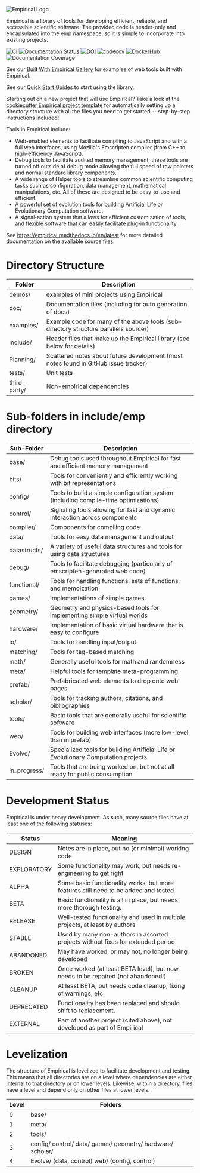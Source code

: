![Empirical Logo](/doc/EmpiricalBanner.png)

Empirical is a library of tools for developing efficient, reliable, and accessible scientific
software.  The provided code is header-only and encapsulated into the emp namespace, so it
is simple to incorporate into existing projects.

[![CI](https://github.com/devosoft/Empirical/workflows/CI/badge.svg)](https://github.com/devosoft/Empirical/actions?query=workflow%3ACI+branch%3Amaster) [![Documentation Status](https://readthedocs.org/projects/empirical/badge/?version=latest)](https://empirical.readthedocs.io/en/latest/?badge=latest) [![DOI](https://zenodo.org/badge/24824563.svg)](https://zenodo.org/badge/latestdoi/24824563) [![codecov](https://codecov.io/gh/devosoft/Empirical/branch/master/graph/badge.svg)](https://codecov.io/gh/devosoft/Empirical)
[![DockerHub](https://img.shields.io/badge/DockerHub-Hosted-blue)](https://hub.docker.com/r/devosoft/empirical)
![Documentation Coverage](https://img.shields.io/endpoint?url=https%3A%2F%2Fraw.githubusercontent.com%2Fdevosoft%2FEmpirical%2Fgh-storage%2Fstats%2Fdoc-coverage.json)

See our [Built With Empirical Gallery](https://empirical.readthedocs.io/en/latest/BuiltWithEmpiricalGallery) for examples of web tools built with Empirical.

See our [Quick Start Guides](https://empirical.readthedocs.io/en/latest/QuickStartGuides) to start using the library.

Starting out on a new project that will use Empirical?
Take a look at the [cookiecutter Empirical project template](https://github.com/devosoft/cookiecutter-empirical-project) for automatically setting up a directory structure with all the files you need to get started -- step-by-step instructions included!

Tools in Empirical include:

* Web-enabled elements to facilitate compiling to JavaScript and with a full web interfaces,
  using Mozilla's Emscripten compiler (from C++ to high-efficiency JavaScript).
* Debug tools to facilitate audited memory management; these tools are turned off outside of
  debug mode allowing the full speed of raw pointers and normal standard library components.
* A wide range of Helper tools to streamline common scientific computing tasks such as
  configuration, data management, mathematical manipulations, etc.
  All of these are designed to be  easy-to-use and efficient.
* A powerful set of evolution tools for building Artificial Life or Evolutionary Computation
  software.
* A signal-action system that allows for efficient customization of tools, and flexible
  software that can easily facilitate plug-in functionality.

See <https://empirical.readthedocs.io/en/latest> for more detailed documentation
on the available source files.

# Directory Structure

| Folder       | Description
| ------------ | ----
| demos/       | examples of mini projects using Empirical
| doc/         | Documentation files (including for auto generation of docs)
| examples/    | Example code for many of the above tools (sub-directory structure parallels source/)
| include/     | Header files that make up the Empirical library (see below for details)
| Planning/    | Scattered notes about future development (most notes found in GitHub issue tracker)
| tests/       | Unit tests
| third-party/ | Non-empirical dependencies

# Sub-folders in include/emp directory

| Sub-Folder  | Description
| ----------- | ----
| base/       | Debug tools used throughout Empirical for fast and efficient memory management
| bits/       | Tools for conveniently and efficiently working with bit representations
| config/     | Tools to build a simple configuration system (including compile-time optimizations)
| control/    | Signaling tools allowing for fast and dynamic interaction across components
| compiler/   | Components for compiling code
| data/       | Tools for easy data management and output
| datastructs/| A variety of useful data structures and tools for using data structures
| debug/      | Tools to facilitate debugging (particularly of emscripten-generated web code)
| functional/ | Tools for handling functions, sets of functions, and memoization
| games/      | Implementations of simple games
| geometry/   | Geometry and physics-based tools for implementing simple virtual worlds
| hardware/   | Implementation of basic virtual hardware that is easy to configure
| io/         | Tools for handling input/output
| matching/   | Tools for tag-based matching
| math/       | Generally useful tools for math and randomness
| meta/       | Helpful tools for template meta-programming
| prefab/     | Prefabricated web elements to drop onto web pages
| scholar/    | Tools for tracking authors, citations, and bibliographies
| tools/      | Basic tools that are generally useful for scientific software
| web/        | Tools for building web interfaces (more low-level than in prefab)
| Evolve/     | Specialized tools for building Artificial Life or Evolutionary Computation projects
| in_progress/| Tools that are being worked on, but not at all ready for public consumption

# Development Status

Empirical is under heavy development.  As such, many source files have at least one of the
following statuses:

| Status | Meaning
| ------ | -------
| DESIGN | Notes are in place, but no (or minimal) working code
| EXPLORATORY | Some functionality may work, but needs re-engineering to get right
| ALPHA | Some basic functionality works, but more features still need to be added and tested
| BETA | Basic functionality is all in place, but needs more thorough testing.
| RELEASE | Well-tested functionality and used in multiple projects, at least by authors
| STABLE | Used by many non-authors in assorted projects without fixes for extended period
| ABANDONED | May have worked, or may not; no longer being developed
| BROKEN | Once worked (at least BETA level), but now needs to be repaired (not abandoned!)
| CLEANUP | At least BETA, but needs code cleanup, fixing of warnings, etc
| DEPRECATED | Functionality has been replaced and should shift to replacement.
| EXTERNAL | Part of another project (cited above); not developed as part of Empirical

# Levelization

The structure of Empirical is levelized to facilitate development and testing.  This means
that all directories are on a level where dependencies are either internal to that directory
or on lower levels.  Likewise, within a directory, files have a level and depend only on other
files at lower levels.

| Level | Folders
| ----  | ----
| 0 |  base/
| 1 |  meta/
| 2 |  tools/
| 3 |  config/  control/  data/  games/  geometry/  hardware/  scholar/
| 4 |  Evolve/ (data, control)  web/ (config, control)

